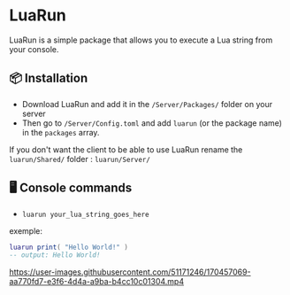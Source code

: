 # LuaRun
LuaRun is a simple package that allows you to execute a Lua string from your console.

## 📦 Installation
- Download LuaRun and add it in the `/Server/Packages/` folder on your server
- Then go to `/Server/Config.toml` and add `luarun` (or the package name) in the `packages` array.

If you don't want the client to be able to use LuaRun rename the `luarun/Shared/` folder : `luarun/Server/`

## 🖥️ Console commands
- `luarun your_lua_string_goes_here`

exemple:
```lua
luarun print( "Hello World!" )
-- output: Hello World!
```

https://user-images.githubusercontent.com/51171246/170457069-aa770fd7-e3f6-4d4a-a9ba-b4cc10c01304.mp4
